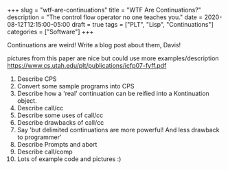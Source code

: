 +++
slug = "wtf-are-continuations"
title = "WTF Are Continuations?"
description = "The control flow operator no one teaches you."
date = 2020-08-12T12:15:00-05:00
draft = true
tags = ["PLT", "Lisp", "Continuations"]
categories = ["Software"]
+++


Continuations are weird! Write a blog post about them, Davis!

pictures from this paper are nice but could use more examples/description
https://www.cs.utah.edu/plt/publications/icfp07-fyff.pdf


1. Describe CPS
2. Convert some sample programs into CPS
3. Describe how a 'real' continuation can be reified into a Kontinuation object.
4. Describe call/cc
5. Describe some uses of call/cc
6. Describe drawbacks of call/cc
7. Say 'but delimited continuations are more powerful! And less drawback to programmer'
8. Describe Prompts and abort
9. Describe call/comp
10. Lots of example code and pictures :)
